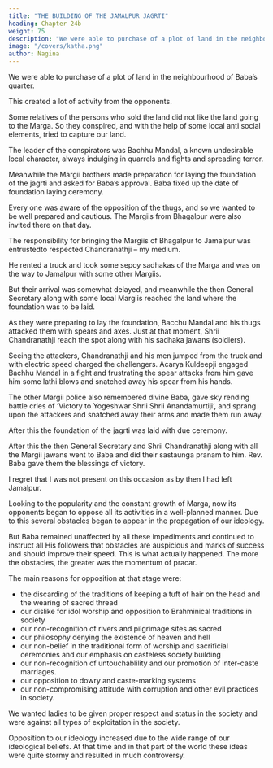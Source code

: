 ```yaml
---
title: "THE BUILDING OF THE JAMALPUR JAGRTI"
heading: Chapter 24b
weight: 75
description: "We were able to purchase of a plot of land in the neighbourhood of Baba’s quarter"
image: "/covers/katha.png"
author: Nagina
---
```



We were able to purchase of a plot of land in the neighbourhood of Baba’s quarter.

This created a lot of activity from the opponents. 

Some relatives of the persons who sold the land did not like the land going to the Marga. So they conspired, and with the help of some local anti social elements, tried to capture our land.

The leader of the conspirators was Bachhu Mandal, a known undesirable local character, always indulging in quarrels and fights and spreading terror.

Meanwhile the Margii brothers made preparation for laying the foundation of the jagrti and asked for Baba’s approval. Baba fixed up the date of foundation laying ceremony.

Every one was aware of the opposition of the thugs, and so we wanted to be well prepared and cautious. The Margiis from Bhagalpur were also invited there on that day. 

The responsibility for bringing the Margiis of Bhagalpur to Jamalpur was entrustedto respected Chandranathji – my medium. 

He rented a truck and took some sepoy sadhakas of the Marga and was on the way to Jamalpur with some other Margiis. 

But their arrival was somewhat delayed, and meanwhile the then General Secretary along with some local Margiis reached the land where the foundation was to be laid.

As they were preparing to lay the foundation, Bacchu Mandal and his thugs attacked them with spears and axes. Just at that moment, Shrii Chandranathji reach the spot along with his sadhaka jawans (soldiers).

Seeing the attackers, Chandranathji and his men jumped from the truck and with electric speed charged the challengers. Acarya Kuldeepji engaged Bachhu Mandal in a fight and frustrating the spear attacks from him gave him some lathi blows and snatched away his spear from his hands. 

The other Margii police also remembered divine Baba, gave sky rending battle cries of ‘Victory to Yogeshwar Shrii Shrii Anandamurtiji’, and sprang upon the attackers and snatched away their arms and made them run away. 

After this the foundation of the jagrti was laid with due ceremony.

After this the then General Secretary and Shrii Chandranathji along with all the Margii jawans went to Baba and did their sastaunga pranam to him. Rev. Baba gave them the blessings of victory. 

I regret that I was not present on this occasion as by then I had left Jamalpur.

Looking to the popularity and the constant growth of Marga, now its opponents began to oppose all its activities in a well-planned manner. Due to this several obstacles began to appear in the propagation of our ideology. 

But Baba remained unaffected by all these impediments and continued to instruct all His followers that obstacles are auspicious and marks of success and should improve their speed. This is what actually happened. The more the obstacles, the greater was the momentum of pracar.

The main reasons for opposition at that stage were:
- the discarding of the traditions of keeping a tuft of hair on the head and the wearing of sacred thread
- our dislike for idol worship and opposition to Brahminical traditions in society
- our non-recognition of rivers and pilgrimage sites as sacred
- our philosophy denying the existence of heaven and hell
- our non-belief in the traditional form of worship and sacrificial ceremonies and our emphasis on casteless society building
- our non-recognition of untouchablility and our promotion of inter-caste marriages. 
- our opposition to dowry and caste-marking systems
- our non-compromising attitude with corruption and other evil practices in society. 

We wanted ladies to be given proper respect and status in the society and were against all types of exploitation in the society. 

Opposition to our ideology increased due to the wide range of our ideological beliefs. At that time and in that part of the world these ideas were quite stormy and resulted in much controversy.

